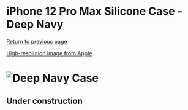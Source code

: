 # iPhone 12 Pro Max Silicone Case - Deep Navy

[Return to previous page](/iphone_12)

[High-resolution image from Apple](https://store.storeimages.cdn-apple.com/8756/as-images.apple.com/is//MHLD3?wid=4500&hei=4500&fmt=png)

# ![Deep Navy Case](/everyphone/MHLD3.png)

## Under construction
